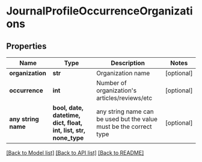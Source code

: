 # JournalProfileOccurrenceOrganizations


## Properties
Name | Type | Description | Notes
------------ | ------------- | ------------- | -------------
**organization** | **str** | Organization name | [optional] 
**occurrence** | **int** | Number of organization&#39;s articles/reviews/etc | [optional] 
**any string name** | **bool, date, datetime, dict, float, int, list, str, none_type** | any string name can be used but the value must be the correct type | [optional]

[[Back to Model list]](../README.md#documentation-for-models) [[Back to API list]](../README.md#documentation-for-api-endpoints) [[Back to README]](../README.md)


